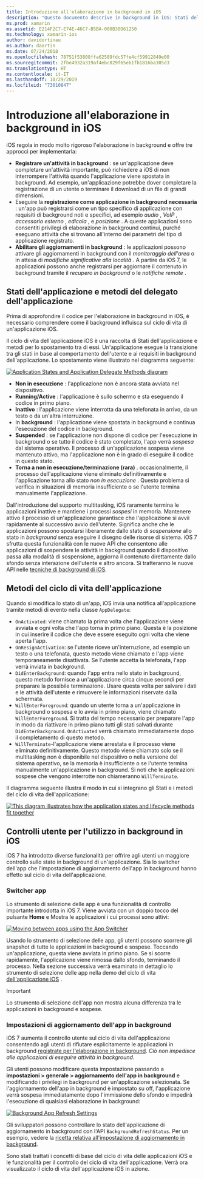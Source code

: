 ```yaml
---
title: Introduzione all'elaborazione in background in iOS
description: "Questo documento descrive in background in iOS: Stati dell'applicazione, metodi del ciclo di vita delle applicazioni e aggiornamento delle app in background."
ms.prod: xamarin
ms.assetid: E214F2C7-E74E-46C7-B5BA-080B30D61250
ms.technology: xamarin-ios
author: davidortinau
ms.author: daortin
ms.date: 07/24/2018
ms.openlocfilehash: 78751f53808ffa62589fdc57fe4cf59912849e00
ms.sourcegitcommit: 2fbe4932a319af4ebc829f65eb1fb1816ba305d3
ms.translationtype: HT
ms.contentlocale: it-IT
ms.lasthandoff: 10/29/2019
ms.locfileid: "73010847"
---
```

# <a name="introduction-to-backgrounding-in-ios"></a>Introduzione all'elaborazione in background in iOS

iOS regola in modo molto rigoroso l'elaborazione in background e offre tre approcci per implementarla:

- **Registrare un'attività in background** : se un'applicazione deve completare un'attività importante, può richiedere a iOS di non interrompere l'attività quando l'applicazione viene spostata in background. Ad esempio, un'applicazione potrebbe dover completare la registrazione di un utente o terminare il download di un file di grandi dimensioni.
- Eseguire la **registrazione come applicazione in background necessaria** : un'app può registrarsi come un tipo specifico di applicazione con requisiti di background noti e specifici, ad esempio *audio* , *VoIP* , *accessorio esterno* , *edicola* , e *posizione* . A queste applicazioni sono consentiti privilegi di elaborazione in background continui, purché eseguano attività che si trovano all'interno dei parametri del tipo di applicazione registrato.
- **Abilitare gli aggiornamenti in background** : le applicazioni possono attivare gli aggiornamenti in background con il *monitoraggio dell'area* o in attesa di *modifiche significative alla località* . A partire da iOS 7, le applicazioni possono anche registrarsi per aggiornare il contenuto in background tramite il *recupero in background* o le *notifiche remote* .

## <a name="application-states-and-application-delegate-methods"></a>Stati dell'applicazione e metodi del delegato dell'applicazione

Prima di approfondire il codice per l'elaborazione in background in iOS, è necessario comprendere come il background influisca sul ciclo di vita di un'applicazione iOS.

Il ciclo di vita dell'applicazione iOS è una raccolta di Stati dell'applicazione e metodi per lo spostamento tra di essi. Un'applicazione esegue la transizione tra gli stati in base al comportamento dell'utente e ai requisiti in background dell'applicazione. Lo spostamento viene illustrato nel diagramma seguente:

 [![](introduction-to-backgrounding-in-ios-images/applicationlifecycle-.png "Application States and Application Delegate Methods diagram")](introduction-to-backgrounding-in-ios-images/applicationlifecycle-.png#lightbox)

- **Non in esecuzione** : l'applicazione non è ancora stata avviata nel dispositivo.
- **Running/Active** : l'applicazione è sullo schermo e sta eseguendo il codice in primo piano.
- **Inattivo** : l'applicazione viene interrotta da una telefonata in arrivo, da un testo o da un'altra interruzione.
- In **background** : l'applicazione viene spostata in background e continua l'esecuzione del codice in background.
- **Suspended** : se l'applicazione non dispone di codice per l'esecuzione in background o se tutto il codice è stato completato, l'app verrà *sospesa* dal sistema operativo. Il processo di un'applicazione sospesa viene mantenuto attivo, ma l'applicazione non è in grado di eseguire il codice in questo stato.
- **Torna a non in esecuzione/terminazione (rara)** . occasionalmente, il processo dell'applicazione viene eliminato definitivamente e l'applicazione torna allo stato *non in esecuzione* . Questo problema si verifica in situazioni di memoria insufficiente o se l'utente termina manualmente l'applicazione.

Dall'introduzione del supporto multitasking, iOS raramente termina le applicazioni inattive e mantiene i processi *sospesi* in memoria. Mantenere attivo il processo di un'applicazione garantisce che l'applicazione si avvii rapidamente al successivo avvio dell'utente. Significa anche che le applicazioni possono spostarsi liberamente dallo stato di *sospensione* allo stato in *background* senza eseguire il disegno delle risorse di sistema. iOS 7 sfrutta questa funzionalità con le nuove API che consentono alle applicazioni di sospendere le attività in background quando il dispositivo passa alla modalità di sospensione, aggiorna il contenuto direttamente dallo sfondo senza interazione dell'utente e altro ancora. Si tratteranno le nuove API nelle [tecniche di background di iOS](~/ios/app-fundamentals/backgrounding/ios-backgrounding-techniques/index.md).

## <a name="application-lifecycle-methods"></a>Metodi del ciclo di vita dell'applicazione

Quando si modifica lo stato di un'app, iOS invia una notifica all'applicazione tramite metodi di evento nella classe `AppDelegate`:

- `OnActivated`: viene chiamato la prima volta che l'applicazione viene avviata e ogni volta che l'app torna in primo piano. Questa è la posizione in cui inserire il codice che deve essere eseguito ogni volta che viene aperta l'app.
- `OnResignActivation`: se l'utente riceve un'interruzione, ad esempio un testo o una telefonata, questo metodo viene chiamato e l'app viene temporaneamente disattivata. Se l'utente accetta la telefonata, l'app verrà inviata in background.
- `DidEnterBackground`: quando l'app entra nello stato in background, questo metodo fornisce a un'applicazione circa cinque secondi per preparare la possibile terminazione. Usare questa volta per salvare i dati e le attività dell'utente e rimuovere le informazioni riservate dalla schermata.
- `WillEnterForeground`: quando un utente torna a un'applicazione in background o sospesa e lo avvia in primo piano, viene chiamato `WillEnterForeground`. Si tratta del tempo necessario per preparare l'app in modo da riattivare in primo piano tutti gli stati salvati durante `DidEnterBackground`.  `OnActivated` verrà chiamato immediatamente dopo il completamento di questo metodo.
- `WillTerminate`-l'applicazione viene arrestata e il processo viene eliminato definitivamente. Questo metodo viene chiamato solo se il multitasking non è disponibile nel dispositivo o nella versione del sistema operativo, se la memoria è insufficiente o se l'utente termina manualmente un'applicazione in background. Si noti che le applicazioni sospese che vengono interrotte non chiameranno `WillTerminate`.

Il diagramma seguente illustra il modo in cui si integrano gli Stati e i metodi del ciclo di vita dell'applicazione:

 [![](introduction-to-backgrounding-in-ios-images/image2.png "This diagram illustrates how the application states and lifecycle methods fit together")](introduction-to-backgrounding-in-ios-images/image2.png#lightbox)

## <a name="user-controls-for-backgrounding-in-ios"></a>Controlli utente per l'utilizzo in background in iOS

iOS 7 ha introdotto diverse funzionalità per offrire agli utenti un maggiore controllo sullo stato in background di un'applicazione. Sia lo switcher dell'app che l'impostazione di aggiornamento dell'app in background hanno effetto sul ciclo di vita dell'applicazione.

### <a name="app-switcher"></a>Switcher app

Lo strumento di selezione delle app è una funzionalità di controllo importante introdotta in iOS 7. Viene avviata con un doppio tocco del pulsante **Home** e Mostra le applicazioni i cui processi sono attivi:

 [![](introduction-to-backgrounding-in-ios-images/app-switcher-.png "Moving between apps using the App Switcher")](introduction-to-backgrounding-in-ios-images/app-switcher-.png#lightbox)

Usando lo strumento di selezione delle app, gli utenti possono scorrere gli snapshot di tutte le applicazioni in background e sospese. Toccando un'applicazione, questa viene avviata in primo piano. Se si scorre rapidamente, l'applicazione viene rimossa dallo sfondo, terminando il processo. Nella sezione successiva verrà esaminato in dettaglio lo strumento di selezione delle app nella demo del ciclo di vita [dell'applicazione iOS](~/ios/app-fundamentals/backgrounding/application-lifecycle-demo.md) .

> [!IMPORTANT]
> Lo strumento di selezione dell'app non mostra alcuna differenza tra le applicazioni in background e sospese.

### <a name="background-app-refresh-settings"></a>Impostazioni di aggiornamento dell'app in background

iOS 7 aumenta il controllo utente sul ciclo di vita dell'applicazione consentendo agli utenti di rifiutare esplicitamente le applicazioni in background [registrate per l'elaborazione in background](~/ios/app-fundamentals/backgrounding/ios-backgrounding-techniques/registering-applications-to-run-in-background.md). *Ciò non impedisce alle applicazioni di eseguire attività in background*.

Gli utenti possono modificare questa impostazione passando a **impostazioni > generale > aggiornamento dell'app in background** e modificando i privilegi in background per un'applicazione selezionata. Se l'aggiornamento dell'app in background è impostato su off, l'applicazione verrà sospesa immediatamente dopo l'immissione dello sfondo e impedirà l'esecuzione di qualsiasi elaborazione in background:

 [![](introduction-to-backgrounding-in-ios-images/settings-.png "Background App Refresh Settings")](introduction-to-backgrounding-in-ios-images/settings-.png#lightbox)

Gli sviluppatori possono controllare lo stato dell'applicazione di aggiornamento in background con l'API `BackgroundRefreshStatus`. Per un esempio, vedere la [ricetta relativa all'impostazione di aggiornamento in background](https://github.com/xamarin/recipes/tree/master/Recipes/ios/multitasking/check_background_refresh_setting).

Sono stati trattati i concetti di base del ciclo di vita delle applicazioni iOS e le funzionalità per il controllo del ciclo di vita dell'applicazione. Verrà ora visualizzato il ciclo di vita dell'applicazione iOS in azione.
